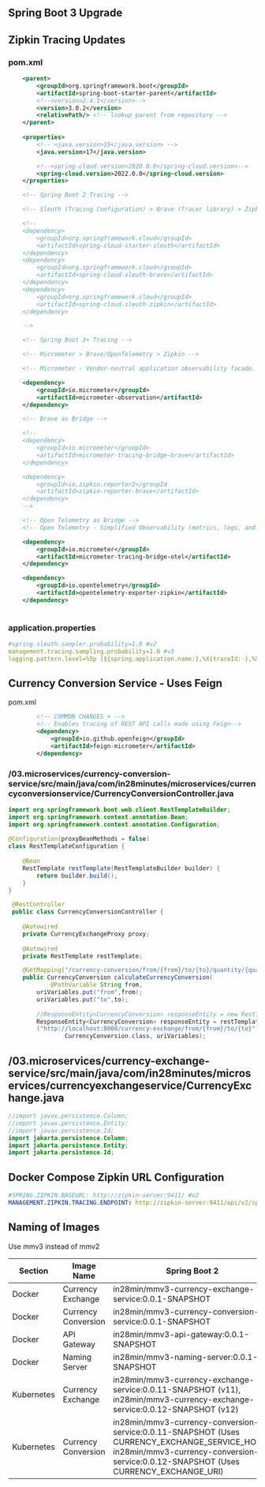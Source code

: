 ## Spring Boot 3 Upgrade

## Zipkin Tracing Updates

### pom.xml

```xml
 	<parent>
 		<groupId>org.springframework.boot</groupId>
 		<artifactId>spring-boot-starter-parent</artifactId>
        <!--<version>2.4.1</version>-->
        <version>3.0.2</version>
 		<relativePath/> <!-- lookup parent from repository -->
 	</parent>
 
 	<properties>
        <!-- <java.version>15</java.version> -->
        <java.version>17</java.version>

        <!--<spring-cloud.version>2020.0.0</spring-cloud.version>-->
        <spring-cloud.version>2022.0.0</spring-cloud.version>
 	</properties>

    <!-- Spring Boot 2 Tracing -->

    <!-- Sleuth (Tracing Configuration) > Brave (Tracer library) > Zipkin -->

    <!-- 
    <dependency>
        <groupId>org.springframework.cloud</groupId>
        <artifactId>spring-cloud-starter-sleuth</artifactId>
    </dependency>
    <dependency>
        <groupId>org.springframework.cloud</groupId>
        <artifactId>spring-cloud-sleuth-brave</artifactId>
    </dependency>
    <dependency>
        <groupId>org.springframework.cloud</groupId>
        <artifactId>spring-cloud-sleuth-zipkin</artifactId>
    </dependency>

    -->

    <!-- Spring Boot 3+ Tracing -->

    <!-- Micrometer > Brave/OpenTelemetry > Zipkin -->

    <!-- Micrometer - Vendor-neutral application observability facade. Instrument your JVM-based application code without vendor lock-in.  Observation (Metrics & Logs) + Tracing.-->

    <dependency>
        <groupId>io.micrometer</groupId>
        <artifactId>micrometer-observation</artifactId>
    </dependency>

    <!-- Brave as Bridge -->

    <!--
    <dependency>
        <groupId>io.micrometer</groupId>
        <artifactId>micrometer-tracing-bridge-brave</artifactId>
    </dependency>

    <dependency>
        <groupId>io.zipkin.reporter2</groupId
        <artifactId>zipkin-reporter-brave</artifactId>
    </dependency>
    -->

    <!-- Open Telemetry as Bridge -->
    <!-- Open Telemetry - Simplified Observability (metrics, logs, and traces) -->

    <dependency>
        <groupId>io.micrometer</groupId>
        <artifactId>micrometer-tracing-bridge-otel</artifactId>
    </dependency>

    <dependency>
        <groupId>io.opentelemetry</groupId>
        <artifactId>opentelemetry-exporter-zipkin</artifactId>
    </dependency>
  
```

### application.properties

```yaml
#spring.sleuth.sampler.probability=1.0 #v2
management.tracing.sampling.probability=1.0 #v3
logging.pattern.level=%5p [${spring.application.name:},%X{traceId:-},%X{spanId:-}]
```

## Currency Conversion Service - Uses Feign

pom.xml

```xml
        <!-- COMMON CHANGES + -->
 		<!-- Enables tracing of REST API calls made using Feign-->
 		<dependency>
 			<groupId>io.github.openfeign</groupId>
 			<artifactId>feign-micrometer</artifactId>
 		</dependency>
``` 


### /03.microservices/currency-conversion-service/src/main/java/com/in28minutes/microservices/currencyconversionservice/CurrencyConversionController.java

```java
import org.springframework.boot.web.client.RestTemplateBuilder;
import org.springframework.context.annotation.Bean;
import org.springframework.context.annotation.Configuration;
 
@Configuration(proxyBeanMethods = false)
class RestTemplateConfiguration {
    
    @Bean
    RestTemplate restTemplate(RestTemplateBuilder builder) {
        return builder.build();
    }
}

 @RestController
 public class CurrencyConversionController {
 	
 	@Autowired
 	private CurrencyExchangeProxy proxy;
 	
	@Autowired
	private RestTemplate restTemplate;

 	@GetMapping("/currency-conversion/from/{from}/to/{to}/quantity/{quantity}")
 	public CurrencyConversion calculateCurrencyConversion(
 			@PathVariable String from,
 		uriVariables.put("from",from);
 		uriVariables.put("to",to);
 		
 		//ResponseEntity<CurrencyConversion> responseEntity = new RestTemplate().getForEntity
 		ResponseEntity<CurrencyConversion> responseEntity = restTemplate.getForEntity
 		("http://localhost:8000/currency-exchange/from/{from}/to/{to}", 
 				CurrencyConversion.class, uriVariables);
``` 		



## /03.microservices/currency-exchange-service/src/main/java/com/in28minutes/microservices/currencyexchangeservice/CurrencyExchange.java

```java
//import javax.persistence.Column;
//import javax.persistence.Entity;
//import javax.persistence.Id;
import jakarta.persistence.Column;
import jakarta.persistence.Entity;
import jakarta.persistence.Id;
```


## Docker Compose Zipkin URL Configuration
```yaml
#SPRING.ZIPKIN.BASEURL: http://zipkin-server:9411/ #v2
MANAGEMENT.ZIPKIN.TRACING.ENDPOINT: http://zipkin-server:9411/api/v2/spans #v3
```

## Naming of Images

Use mmv3 instead of mmv2

| Section | Image Name  | Spring Boot 2 | Spring Boot 3|
| -------- | ------------- | ------------- | ------------- |
| Docker | Currency Exchange | in28min/mmv3-currency-exchange-service:0.0.1-SNAPSHOT | in28min/mmv3-currency-exchange-service:0.0.1-SNAPSHOT|
| Docker | Currency Conversion  | in28min/mmv3-currency-conversion-service:0.0.1-SNAPSHOT  |in28min/mmv3-currency-conversion-service:0.0.1-SNAPSHOT|
| Docker | API Gateway  | in28min/mmv3-api-gateway:0.0.1-SNAPSHOT  |in28min/mmv3-api-gateway:0.0.1-SNAPSHOT|
| Docker | Naming Server | in28min/mmv3-naming-server:0.0.1-SNAPSHOT  |in28min/mmv3-naming-server:0.0.1-SNAPSHOT|
| Kubernetes | Currency Exchange | in28min/mmv3-currency-exchange-service:0.0.11-SNAPSHOT (v11), in28min/mmv3-currency-exchange-service:0.0.12-SNAPSHOT (v12)| in28min/mmv3-currency-exchange-service:0.0.11-SNAPSHOT (v11), in28min/mmv3-currency-exchange-service:0.0.12-SNAPSHOT (v12)|
| Kubernetes | Currency Conversion | in28min/mmv3-currency-conversion-service:0.0.11-SNAPSHOT (Uses CURRENCY_EXCHANGE_SERVICE_HOST), in28min/mmv3-currency-conversion-service:0.0.12-SNAPSHOT (Uses CURRENCY_EXCHANGE_URI)| in28min/mmv3-currency-conversion-service:0.0.11-SNAPSHOT (Uses CURRENCY_EXCHANGE_SERVICE_HOST), in28min/mmv3-currency-conversion-service:0.0.12-SNAPSHOT (Uses CURRENCY_EXCHANGE_URI)|

